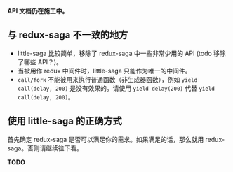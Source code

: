 **API 文档仍在施工中。**

## 与 redux-saga 不一致的地方

* little-saga 比较简单，移除了 redux-saga 中一些非常少用的 API (todo 移除了哪些 API？)。
* 当被用作 redux 中间件时，little-saga 只能作为唯一的中间件。
* `call/fork` 不能被用来执行普通函数（非生成器函数），例如 `yield call(delay, 200)` 是没有效果的。请使用 `yield delay(200)` 代替 `yield call(delay, 200)`。

## 使用 little-saga 的正确方式

首先确定 redux-saga 是否可以满足你的需求。如果满足的话，那么就用 redux-saga。否则请继续往下看。

**TODO**